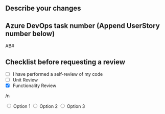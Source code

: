 ## Describe your changes


## Azure DevOps task number (Append UserStory number below)
AB#

## Checklist before requesting a review
- [ ] I have performed a self-review of my code
- [ ] Unit Review
- [X] Functionality Review

/n

<form>  
  <input type="radio" id="option1" name="options" value="option1">  <label for="option1">Option 1</label>
  <input type="radio" id="option2" name="options" value="option2">  <label for="option2">Option 2</label>
  <input type="radio" id="option3" name="options" value="option3">  <label for="option3">Option 3</label>
</form>
